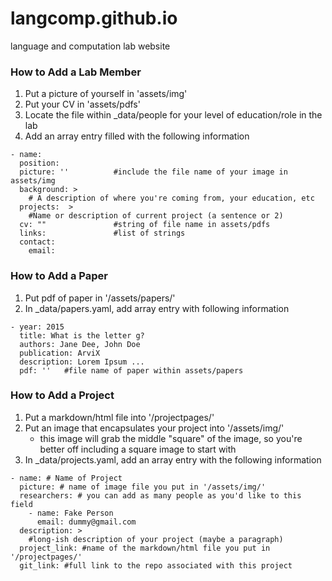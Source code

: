 # langcomp.github.io
language and computation lab website


### How to Add a Lab Member
1. Put a picture of yourself in 'assets/img'
2. Put your CV in 'assets/pdfs' 
3. Locate the file within _data/people for your level of education/role in the lab
4. Add an array entry filled with the following information
~~~~
- name: 
  position:
  picture: ''          #include the file name of your image in assets/img 
  background: >
    # A description of where you're coming from, your education, etc
  projects:  >
    #Name or description of current project (a sentence or 2)
  cv: ""               #string of file name in assets/pdfs
  links:               #list of strings
  contact:
    email: 
~~~~

### How to Add a Paper
1. Put pdf of paper in '/assets/papers/'
2. In _data/papers.yaml, add array entry with following information
~~~~
- year: 2015
  title: What is the letter g?
  authors: Jane Dee, John Doe
  publication: ArviX
  description: Lorem Ipsum ...
  pdf: ''   #file name of paper within assets/papers
~~~~

### How to Add a Project
1. Put a markdown/html file into '/projectpages/'
2. Put an image that encapsulates your project into '/assets/img/'
    - this image will grab the middle "square" of the image, so you're better off including a square image to start with
3. In _data/projects.yaml, add an array entry with the following information
~~~~
- name: # Name of Project
  picture: # name of image file you put in '/assets/img/'
  researchers: # you can add as many people as you'd like to this field
    - name: Fake Person
      email: dummy@gmail.com
  description: >
    #long-ish description of your project (maybe a paragraph)
  project_link: #name of the markdown/html file you put in '/projectpages/'
  git_link: #full link to the repo associated with this project
